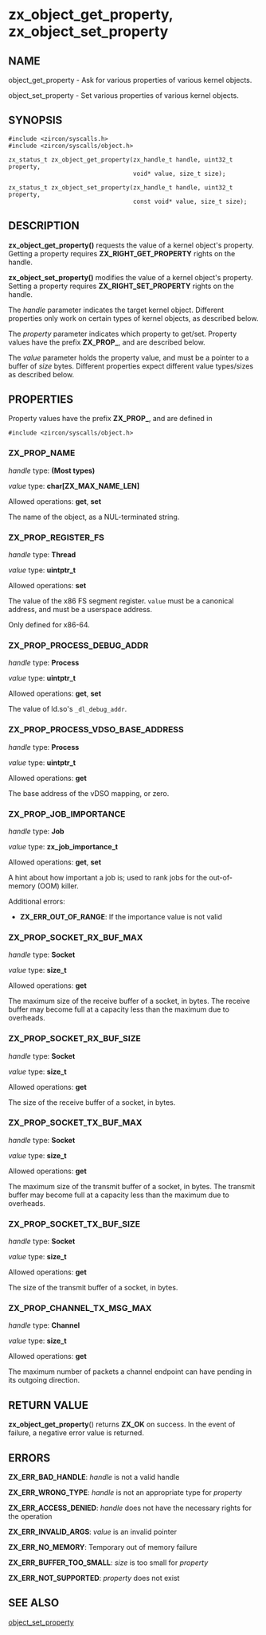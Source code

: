 # zx_object_get_property, zx_object_set_property

## NAME

object_get_property - Ask for various properties of various kernel objects.

object_set_property - Set various properties of various kernel objects.

## SYNOPSIS

```
#include <zircon/syscalls.h>
#include <zircon/syscalls/object.h>

zx_status_t zx_object_get_property(zx_handle_t handle, uint32_t property,
                                   void* value, size_t size);

zx_status_t zx_object_set_property(zx_handle_t handle, uint32_t property,
                                   const void* value, size_t size);
```

## DESCRIPTION

**zx_object_get_property()** requests the value of a kernel object's property.
Getting a property requires **ZX_RIGHT_GET_PROPERTY** rights on the handle.

**zx_object_set_property()** modifies the value of a kernel object's property.
Setting a property requires **ZX_RIGHT_SET_PROPERTY** rights on the handle.

The *handle* parameter indicates the target kernel object. Different properties
only work on certain types of kernel objects, as described below.

The *property* parameter indicates which property to get/set. Property values
have the prefix **ZX_PROP_**, and are described below.

The *value* parameter holds the property value, and must be a pointer to a
buffer of *size* bytes. Different properties expect different value types/sizes
as described below.

## PROPERTIES

Property values have the prefix **ZX_PROP_**, and are defined in

```
#include <zircon/syscalls/object.h>
```

### ZX_PROP_NAME

*handle* type: **(Most types)**

*value* type: **char\[ZX_MAX_NAME_LEN\]**

Allowed operations: **get**, **set**

The name of the object, as a NUL-terminated string.

### ZX_PROP_REGISTER_FS

*handle* type: **Thread**

*value* type: **uintptr_t**

Allowed operations: **set**

The value of the x86 FS segment register. `value` must be a canonical
address, and must be a userspace address.

Only defined for x86-64.

### ZX_PROP_PROCESS_DEBUG_ADDR

*handle* type: **Process**

*value* type: **uintptr_t**

Allowed operations: **get**, **set**

The value of ld.so's `_dl_debug_addr`.

### ZX_PROP_PROCESS_VDSO_BASE_ADDRESS

*handle* type: **Process**

*value* type: **uintptr_t**

Allowed operations: **get**

The base address of the vDSO mapping, or zero.

### ZX_PROP_JOB_IMPORTANCE

*handle* type: **Job**

*value* type: **zx_job_importance_t**

Allowed operations: **get**, **set**

A hint about how important a job is; used to rank jobs for the out-of-memory
(OOM) killer.

Additional errors:

*   **ZX_ERR_OUT_OF_RANGE**: If the importance value is not valid

### ZX_PROP_SOCKET_RX_BUF_MAX

*handle* type: **Socket**

*value* type: **size_t**

Allowed operations: **get**

The maximum size of the receive buffer of a socket, in bytes. The receive
buffer may become full at a capacity less than the maximum due to overheads.

### ZX_PROP_SOCKET_RX_BUF_SIZE

*handle* type: **Socket**

*value* type: **size_t**

Allowed operations: **get**

The size of the receive buffer of a socket, in bytes.

### ZX_PROP_SOCKET_TX_BUF_MAX

*handle* type: **Socket**

*value* type: **size_t**

Allowed operations: **get**

The maximum size of the transmit buffer of a socket, in bytes. The transmit
buffer may become full at a capacity less than the maximum due to overheads.

### ZX_PROP_SOCKET_TX_BUF_SIZE

*handle* type: **Socket**

*value* type: **size_t**

Allowed operations: **get**

The size of the transmit buffer of a socket, in bytes.

### ZX_PROP_CHANNEL_TX_MSG_MAX

*handle* type: **Channel**

*value* type: **size_t**

Allowed operations: **get**

The maximum number of packets a channel endpoint can have pending in
its outgoing direction.

## RETURN VALUE

**zx_object_get_property**() returns **ZX_OK** on success. In the event of
failure, a negative error value is returned.

## ERRORS

**ZX_ERR_BAD_HANDLE**: *handle* is not a valid handle

**ZX_ERR_WRONG_TYPE**: *handle* is not an appropriate type for *property*

**ZX_ERR_ACCESS_DENIED**: *handle* does not have the necessary rights for the
operation

**ZX_ERR_INVALID_ARGS**: *value* is an invalid pointer

**ZX_ERR_NO_MEMORY**: Temporary out of memory failure

**ZX_ERR_BUFFER_TOO_SMALL**: *size* is too small for *property*

**ZX_ERR_NOT_SUPPORTED**: *property* does not exist

## SEE ALSO

[object_set_property](object_set_property.md)
